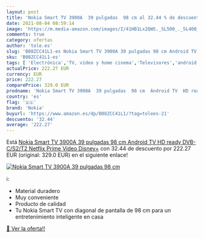 ```yaml
---
layout: post
title: 'Nokia Smart TV 3900A  39 pulgadas  98 cm al 32.44 % de descuento'
date: 2021-08-04 08:59:14
image: 'https://m.media-amazon.com/images/I/41HB1Lx2QWS._SL500_._SL400_.jpg'
comments: true
category: ofertas
author: 'tole.es'
slug: 'B08ZCC41L1-es Nokia Smart TV 3900A 39 pulgadas 98 cm Android TV HD ready...'
sku: 'B08ZCC41L1-es'
tags: [ 'Electrónica','TV, vídeo y home cinema','Televisores','android','nokia', ]
actualPrice: 222.27 EUR
currency: EUR
price: 222.27
comparePrice: 329.0 EUR
prodname: 'Nokia Smart TV 3900A  39 pulgadas  98 cm  Android TV  HD ready  DVB-C/S2/T2  Netflix  Prime Video  Disney+'
country: 'es'
flag: '🇪🇸'
brand: 'Nokia'
buyurl: 'https://www.amazon.es/dp/B08ZCC41L1/?tag=tolees-21'
descuento: '32.44'
average: '222.27'
---
```


Está [Nokia Smart TV 3900A  39 pulgadas  98 cm  Android TV  HD ready  DVB-C/S2/T2  Netflix  Prime Video  Disney+](https://www.amazon.es/dp/B08ZCC41L1/?tag=tolees-21) con 32.44 de descuento por 222.27 EUR (original: 329.0 EUR) en el siguiente enlace!

[![Nokia Smart TV 3900A  39 pulgadas  98 cm](https://m.media-amazon.com/images/I/41HB1Lx2QWS._SL500_._SL400_.jpg)](https://www.amazon.es/dp/B08ZCC41L1/?tag=tolees-21)

ℹ️:

- Material duradero
- Muy conveniente
- Producto de calidad
- Tu Nokia Smart TV con diagonal de pantalla de 98 cm para un entretenimiento inteligente en casa

[🛒 Ver la oferta!!](https://www.amazon.es/dp/B08ZCC41L1/?tag=tolees-21)

